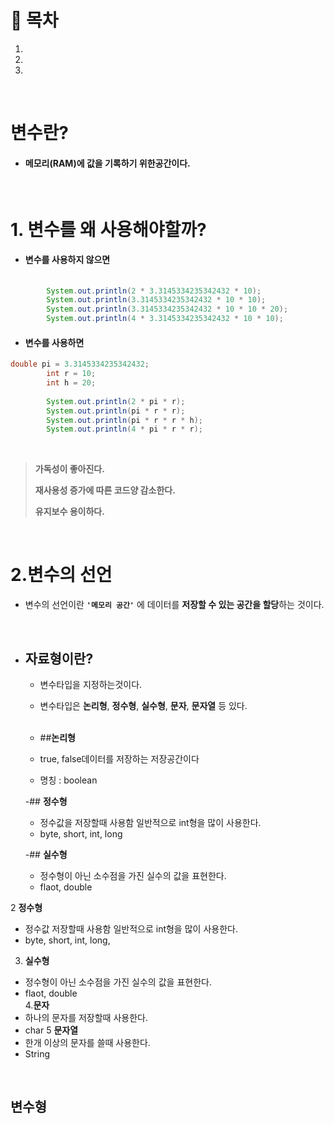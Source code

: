# 🔖 목차

1.
2.
3.

<br/>

# 변수란?

- #### 메모리(RAM)에 값을 기록하기 위한공간이다.

<br/>

# 1. 변수를 왜 사용해야할까?

- #### 변수를 사용하지 않으면

```java
  
		System.out.println(2 * 3.3145334235342432 * 10);
		System.out.println(3.3145334235342432 * 10 * 10);
		System.out.println(3.3145334235342432 * 10 * 10 * 20);
		System.out.println(4 * 3.3145334235342432 * 10 * 10);
```

- #### 변수를 사용하면

```java
double pi = 3.3145334235342432;
		int r = 10;
		int h = 20;
		
		System.out.println(2 * pi * r);
		System.out.println(pi * r * r);
		System.out.println(pi * r * r * h);
		System.out.println(4 * pi * r * r);
```
<br>
 
 > **가독성이 좋아진다.**
 > 
 > **재사용성 증가에 따른 코드양 감소한다.**
 > 
 > **유지보수 용이하다.**

<br/>

# 2.변수의 선언

- 변수의 선언이란 <code><strong>'메모리 공간'</strong></code> 에 데이터를 **저장할 수 있는 공간을 할당**하는 것이다.

<br/>

- ## 자료형이란?

	- 변수타입을 지정하는것이다.
	- 변수타입은 **논리형**, **정수형**, **실수형**, **문자**, **문자열** 등 있다.<br><br>

			
	- ##**논리형**	
	- true, false데이터를 저장하는 저장공간이다
	- 명칭 : boolean

	-## **정수형**

	- 정수값을 저장할때 사용함 일반적으로 int형을 많이 사용한다.
	- byte, short, int, long

	-## **실수형**

	- 정수형이 아닌 소수점을 가진 실수의 값을 표현한다.
	- flaot, double

	
		
2 **정수형**
- 정수값 저장할때 사용함 일반적으로 int형을 많이 사용한다.
- byte, short, int, long,
3. **실수형**
- 정수형이 아닌 소수점을 가진 실수의 값을 표현한다.
- flaot, double 		
4.**문자**
- 하나의 문자를 저장할때 사용한다.
- char
5 **문자열**
- 한개 이상의 문자를 쓸때 사용한다.
- String
		
		
<br/>

## 변수형
		
	

		
		
	
		

		
	


          
   
